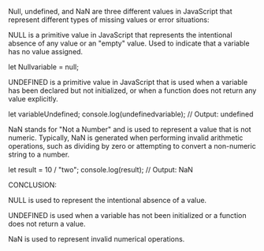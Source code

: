 Null, undefined, and NaN are three different values in JavaScript that
represent different types of missing values or error situations:

NULL is a primitive value in JavaScript that represents the intentional
absence of any value or an "empty" value. Used to indicate that a variable
has no value assigned.

let Nullvariable = null;

UNDEFINED is a primitive value in JavaScript that is used when a variable
has been declared but not initialized, or when a function does not return
any value explicitly.

let variableUndefined;
console.log(undefinedvariable); // Output: undefined

NaN stands for "Not a Number" and is used to represent a value that is not numeric.
Typically, NaN is generated when performing invalid arithmetic operations, such as
dividing by zero or attempting to convert a non-numeric string to a number.

let result = 10 / "two";
console.log(result); // Output: NaN

CONCLUSION:

NULL is used to represent the intentional absence of a value.

UNDEFINED is used when a variable has not been initialized or a function does not return a value.

NaN is used to represent invalid numerical operations.
